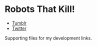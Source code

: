 # Robots That Kill!

* [Tumblr](http://robotsthatkill.tumblr.com)
* [Twitter](http://twitter.com/robotsthatkill)


Supporting files for my development links.
